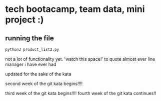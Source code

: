 # tech bootacamp, team data, mini project :)

## running the file

```bash
python3 product_list2.py
```

not a lot of functionality yet. 'watch this space!' to quote almost ever line manager i have ever had

updated for the sake of the kata

second week of the git kata begins!!!!

third week of the git kata begins!!!!
fourth week of the git kata continues!!
